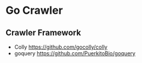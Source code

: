 # Go Crawler

## Crawler Framework
- Colly https://github.com/gocolly/colly
- goquery https://github.com/PuerkitoBio/goquery
